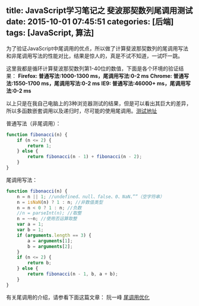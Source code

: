 title: JavaScript学习笔记之 斐波那契数列尾调用测试
date: 2015-10-01 07:45:51
categories: [后端]
tags: [JavaScript, 算法]
---

为了验证JavaScript中尾调用的优点，所以做了计算斐波那契数列的尾调用写法和非尾调用写法的性能对比，结果是惊人的，真是不试不知道，一试吓一跳。

这里我都是循环计算斐波那契数列第1-40位的数值，下面是各个环境的验证结果：
**Firefox: 普通写法:1000-1300 ms，尾调用写法:0-2 ms**
**Chrome: 普通写法:1550-1700 ms，尾调用写法:0-2 ms**
**IE9: 普通写法:46000+ ms，尾调用写法:0-2 ms**

以上只是在我自己电脑上的3种浏览器测试的结果，但是可以看出其巨大的差异，所以多函数嵌套调用以及递归时，尽可能的使用尾调用。[测试地址](https://zaozaool.github.io/test-fibonacci.html)
<!--more-->

普通写法（非尾调用）：
```javascript
function fibonacci(n) {
    if (n <= 2) {
        return 1;
    } else {
        return fibonacci(n - 1) + fibonacci(n - 2);
    }
}
```

尾调用写法：
```javascript
function fibonacci(n) {
    n = n || 1; //undefined、null、false、0、NaN、””（空字符串）
    n = isNaN(n) ? 1 : n; //非数值类型
    n = n < 0 ? 1 : n; //负数
    //n = parseInt(n); //取整
    n = ~~n; //使用否运算取整
    var a = 1;
    var b = 1;
    if (arguments.length == 3) {
        a = arguments[1];
        b = arguments[2];
    }
    if (n <= 2) {
        return b;
    } else {
        return fibonacci(n - 1, b, a + b);
    }
}
```


有关尾调用的介绍，请参看下面这篇文章：
阮一峰 [尾调用优化](http://www.ruanyifeng.com/blog/2015/04/tail-call.html)